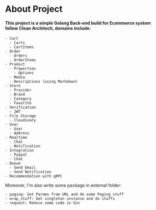 # About Project
#### This project is a simple Golang Back-end build for Ecommerce system follow Clean Architech, domains include:
```text
- Cart
  - Carts
  - CartItems
- Order
  - Orders
  - OrderItems
- Product
  - Properties
    - Options
  - Media
  - Descriptions (using Markdown)
- Store
  - Provider
  - Brand
  - Category
  - Favorite
- Verification
  - JWT
- File Storage
  - Cloudinary
- User
  - User
  - Address
- Realtime
  - Chat
  - Notification
- Integration
  - Paypal
  - Chat
- Queue
  - Send Email
  - Send Notification
- Recommendation with gRPC
```
Moreover, I'm also write some package in external folder:
```text
- paging: Get Params from URL and do some Paging stuff
- wrap_stuff: Get singleton instance and do stuffs
- request: Reduce some code in Gin
```
